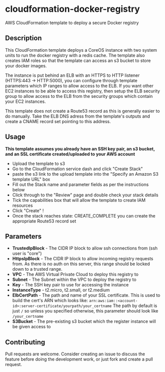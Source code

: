 # cloudformation-docker-registry
AWS CloudFormation template to deploy a secure Docker registry

## Description
This CloudFormation template deploys a CoreOS instance with two system units to run the docker registry with a redis cache. The template also creates IAM roles so that the template can access an s3 bucket to store your docker images.

The instance is put behind an ELB with an HTTPS to HTTP listener (HTTPS:443 -> HTTP:5000), you can configure through template parameters which IP ranges to allow access to the ELB. If you want other EC2 instances to be able to access this registry, then setup the ELB security group to allow access to the ELB from the security groups which contain your EC2 instances.

This template does not create a Route53 record as this is generally easier to do manually. Take the ELB DNS adress from the template's outputs and create a CNAME record set pointing to this address.

## Usage

**This template assumes you already have an SSH key pair, an s3 bucket, and an SSL certificate created/uploaded to your AWS account**

* Upload the template to s3
* Go to the CloudFormation service dash and click "Create Stack"
* paste the s3 link to the upload template into the "Specify an Amazon S3 template URL" box
* Fill out the Stack name and parameter fields as per the instructions below
* Click through to the "Review" page and double check your stack details
* Tick the capabilities box that will allow the template to create IAM resources
* Click "Create" !
* Once the stack reaches state: CREATE_COMPLETE you can create the appropriate Route53 record set

## Parameters

* **TrustedIpBlock** - The CIDR IP block to allow ssh connections from (ssh user is "core")
* **HttpsIpBlock** - The CIDR IP block to allow incoming registry requests from. As there is no auth on this server, this range should be locked down to a trusted range.
* **VPC** - The AWS Virtual Private Cloud to deploy this registry to
* **Subnet** - The Subnet within the VPC to deploy the registry to
* **Key** - The SSH key pair to use for accessing the instance
* **InstanceType** - t2.micro, t2.small, or t2.medium
* **ElbCertPath** - The path and name of your SSL certificate. This is used to build the cert's ARN which looks like: `arn:aws:iam::<account-id>:server-certificate/yourpath/your_certname` The path by default is just `/` so unless you specified otherwise, this parameter should look like `/your_certname`
* **S3Bucket** - The pre-existing s3 bucket which the register instance will be given access to

## Contributing

Pull requests are welcome. Consider creating an issue to discuss the feature before doing the development work, or just fork and create a pull request.
